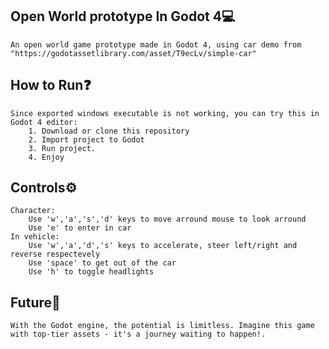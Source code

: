 ## Open World prototype In Godot 4💻
    An open world game prototype made in Godot 4, using car demo from "https://godotassetlibrary.com/asset/T9ecLv/simple-car"

## How to Run❓
    Since exported windows executable is not working, you can try this in Godot 4 editor:
        1. Download or clone this repository
        2. Import project to Godot
        3. Run project.
        4. Enjoy
## Controls⚙️
    Character:
        Use 'w','a','s','d' keys to move arround mouse to look arround
        Use 'e' to enter in car
    In vehicle:
        Use 'w','a','d','s' keys to accelerate, steer left/right and reverse respectevely
        Use 'space' to get out of the car
        Use 'h' to toggle headlights
## Future🚀
    With the Godot engine, the potential is limitless. Imagine this game with top-tier assets - it's a journey waiting to happen!.